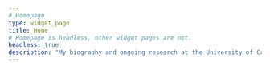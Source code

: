 ```yaml
---
# Homepage
type: widget_page
title: Home
# Homepage is headless, other widget pages are not.
headless: true
description: "My biography and ongoing research at the University of Cambridge. Also includes information about my previous research work at the University of Oxford, University of Amsterdam, and Radboud University."
---
```

